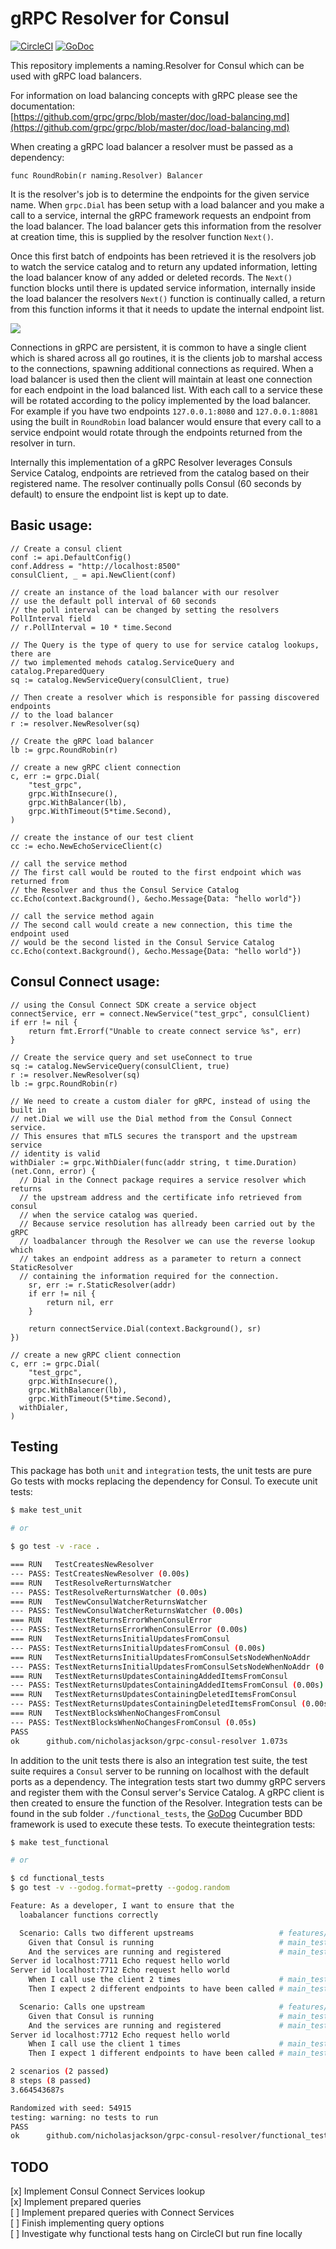 # gRPC Resolver for Consul

[![CircleCI](https://circleci.com/gh/nicholasjackson/grpc-consul-resolver.svg?style=svg)](https://circleci.com/gh/nicholasjackson/grpc-consul-resolver)
[![GoDoc](https://godoc.org/github.com/nicholasjackson/grpc-consul-resolver?status.svg)](https://godoc.org/github.com/nicholasjackson/grpc-consul-resolver)

This repository implements a naming.Resolver for Consul which can be used with gRPC load balancers.

For information on load balancing concepts with gRPC please see the documentation:   
[https://github.com/grpc/grpc/blob/master/doc/load-balancing.md](https://github.com/grpc/grpc/blob/master/doc/load-balancing.md)

When creating a gRPC load balancer a resolver must be passed as a dependency:

```
func RoundRobin(r naming.Resolver) Balancer
```

It is the resolver's job is to determine the endpoints for the given service name.  When `grpc.Dial` has been setup with a load balancer and you make a call to a service, internal the gRPC framework
requests an endpoint from the load balancer.  The load balancer gets this information from the resolver at creation time, this is supplied by the resolver function `Next()`.   

Once this first batch of endpoints has been retrieved it is the resolvers job to watch the service catalog and to return any updated information, letting the load balancer know of any added or deleted records.  The `Next()` function blocks until there is updated service information, internally inside the load balancer the resolvers `Next()` function is continually called, a return from this function informs it that it needs to update the internal endpoint list.  

![](https://github.com/grpc/grpc/raw/master/doc/images/load-balancing.png)

Connections in gRPC are persistent, it is common to have a single client which is shared across all go routines, it is the clients job to marshal access to the connections, spawning additional connections as required.  When a load balancer is used then the client will maintain at least one connection for each endpoint in the load balanced list.  With each call to a service these will be rotated according to the policy implemented by the load balancer.  For example if you have two endpoints `127.0.0.1:8080` and `127.0.0.1:8081` using the built in `RoundRobin` load balancer would ensure that every call to a service endpoint would rotate through the endpoints returned from the resolver in turn.

Internally this implementation of a gRPC Resolver leverages Consuls Service Catalog, endpoints are retrieved from the catalog based
on their registered name.  The resolver continually polls Consul (60 seconds by default) to ensure the endpoint list is kept up to date.

## Basic usage:
```
// Create a consul client
conf := api.DefaultConfig()
conf.Address = "http://localhost:8500"
consulClient, _ = api.NewClient(conf)

// create an instance of the load balancer with our resolver
// use the default poll interval of 60 seconds
// the poll interval can be changed by setting the resolvers PollInterval field
// r.PollInterval = 10 * time.Second

// The Query is the type of query to use for service catalog lookups, there are 
// two implemented mehods catalog.ServiceQuery and catalog.PreparedQuery
sq := catalog.NewServiceQuery(consulClient, true)

// Then create a resolver which is responsible for passing discovered endpoints
// to the load balancer
r := resolver.NewResolver(sq)

// Create the gRPC load balancer
lb := grpc.RoundRobin(r)

// create a new gRPC client connection
c, err := grpc.Dial(
	"test_grpc",
	grpc.WithInsecure(),
	grpc.WithBalancer(lb),
	grpc.WithTimeout(5*time.Second),
)

// create the instance of our test client
cc := echo.NewEchoServiceClient(c)

// call the service method
// The first call would be routed to the first endpoint which was returned from 
// the Resolver and thus the Consul Service Catalog
cc.Echo(context.Background(), &echo.Message{Data: "hello world"})

// call the service method again
// The second call would create a new connection, this time the endpoint used 
// would be the second listed in the Consul Service Catalog
cc.Echo(context.Background(), &echo.Message{Data: "hello world"})
```

## Consul Connect usage:
```
// using the Consul Connect SDK create a service object
connectService, err = connect.NewService("test_grpc", consulClient)
if err != nil {
	return fmt.Errorf("Unable to create connect service %s", err)
}

// Create the service query and set useConnect to true
sq := catalog.NewServiceQuery(consulClient, true)
r := resolver.NewResolver(sq)
lb := grpc.RoundRobin(r)

// We need to create a custom dialer for gRPC, instead of using the built in
// net.Dial we will use the Dial method from the Consul Connect service.
// This ensures that mTLS secures the transport and the upstream service
// identity is valid
withDialer := grpc.WithDialer(func(addr string, t time.Duration) (net.Conn, error) {
  // Dial in the Connect package requires a service resolver which returns
  // the upstream address and the certificate info retrieved from consul
  // when the service catalog was queried.
  // Because service resolution has allready been carried out by the gRPC 
  // loadbalancer through the Resolver we can use the reverse lookup which
  // takes an endpoint address as a parameter to return a connect StaticResolver
  // containing the information required for the connection.
	sr, err := r.StaticResolver(addr)
	if err != nil {
		return nil, err
	}

	return connectService.Dial(context.Background(), sr)
})

// create a new gRPC client connection
c, err := grpc.Dial(
	"test_grpc",
	grpc.WithInsecure(),
	grpc.WithBalancer(lb),
	grpc.WithTimeout(5*time.Second),
  withDialer,
)

```


## Testing
This package has both `unit` and `integration` tests, the unit tests are pure Go tests with mocks replacing the dependency for Consul.  To execute unit tests:

```bash
$ make test_unit

# or

$ go test -v -race .

=== RUN   TestCreatesNewResolver
--- PASS: TestCreatesNewResolver (0.00s)
=== RUN   TestResolveRerturnsWatcher
--- PASS: TestResolveRerturnsWatcher (0.00s)
=== RUN   TestNewConsulWatcherReturnsWatcher
--- PASS: TestNewConsulWatcherReturnsWatcher (0.00s)
=== RUN   TestNextReturnsErrorWhenConsulError
--- PASS: TestNextReturnsErrorWhenConsulError (0.00s)
=== RUN   TestNextReturnsInitialUpdatesFromConsul
--- PASS: TestNextReturnsInitialUpdatesFromConsul (0.00s)
=== RUN   TestNextReturnsInitialUpdatesFromConsulSetsNodeWhenNoAddr
--- PASS: TestNextReturnsInitialUpdatesFromConsulSetsNodeWhenNoAddr (0.00s)
=== RUN   TestNextReturnsUpdatesContainingAddedItemsFromConsul
--- PASS: TestNextReturnsUpdatesContainingAddedItemsFromConsul (0.00s)
=== RUN   TestNextReturnsUpdatesContainingDeletedItemsFromConsul
--- PASS: TestNextReturnsUpdatesContainingDeletedItemsFromConsul (0.00s)
=== RUN   TestNextBlocksWhenNoChangesFromConsul
--- PASS: TestNextBlocksWhenNoChangesFromConsul (0.05s)
PASS
ok      github.com/nicholasjackson/grpc-consul-resolver 1.073s
```

In addition to the unit tests there is also an integration test suite, the test suite requires a `Consul` server to be running on localhost with the default ports as a dependency. The integration tests start two dummy gRPC servers and register them with the Consul server's Service Catalog.  A gRPC client is then created to ensure the function of the Resolver.  Integration tests can be found in the sub folder `./functional_tests`, the [GoDog](https://github.com/DATA-DOG/godog) Cucumber BDD framework is used to execute these tests.  To execute theintegration tests:

```bash
$ make test_functional

# or

$ cd functional_tests
$ go test -v --godog.format=pretty --godog.random

Feature: As a developer, I want to ensure that the
  loabalancer functions correctly

  Scenario: Calls two different upstreams                   # features/consul_service.feature:10
    Given that Consul is running                            # main_test.go:47 -> thatConsulIsRunning
    And the services are running and registered             # main_test.go:60 -> theServicesAreRunningAndRegistered
Server id localhost:7711 Echo request hello world
Server id localhost:7712 Echo request hello world
    When I call use the client 2 times                      # main_test.go:88 -> iCallUseTheClientTimes
    Then I expect 2 different endpoints to have been called # main_test.go:123 -> iExpectDifferentEndpointsToHaveBeenCalled

  Scenario: Calls one upstream                              # features/consul_service.feature:4
    Given that Consul is running                            # main_test.go:47 -> thatConsulIsRunning
    And the services are running and registered             # main_test.go:60 -> theServicesAreRunningAndRegistered
Server id localhost:7712 Echo request hello world
    When I call use the client 1 times                      # main_test.go:88 -> iCallUseTheClientTimes
    Then I expect 1 different endpoints to have been called # main_test.go:123 -> iExpectDifferentEndpointsToHaveBeenCalled

2 scenarios (2 passed)
8 steps (8 passed)
3.664543687s

Randomized with seed: 54915
testing: warning: no tests to run
PASS
ok      github.com/nicholasjackson/grpc-consul-resolver/functional_tests        3.699s
``` 



## TODO
[x] Implement Consul Connect Services lookup   
[x] Implement prepared queries  
[ ] Implement prepared queries with Connect Services  
[ ] Finish implementing query options  
[ ] Investigate why functional tests hang on CircleCI but run fine locally
